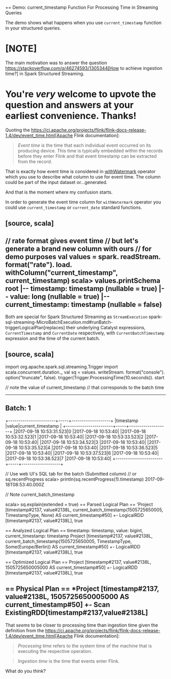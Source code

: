 == Demo: current_timestamp Function For Processing Time in Streaming Queries

The demo shows what happens when you use `current_timestamp` function in your structured queries.

[NOTE]
====
The main motivation was to answer the question https://stackoverflow.com/q/46274593/1305344[How to achieve ingestion time?] in Spark Structured Streaming.

You're _very_ welcome to upvote the question and answers at your earliest convenience. Thanks!
====

Quoting the https://ci.apache.org/projects/flink/flink-docs-release-1.4/dev/event_time.html[Apache Flink documentation]:

> *Event time* is the time that each individual event occurred on its producing device. This time is typically embedded within the records before they enter Flink and that event timestamp can be extracted from the record.

That is exactly how event time is considered in [withWatermark](../operators/withWatermark.md) operator which you use to describe what column to use for event time. The column could be part of the input dataset or...generated.

And that is the moment where my confusion starts.

In order to generate the event time column for `withWatermark` operator you could use `current_timestamp` or `current_date` standard functions.

[source, scala]
----
// rate format gives event time
// but let's generate a brand new column with ours
// for demo purposes
val values = spark.
  readStream.
  format("rate").
  load.
  withColumn("current_timestamp", current_timestamp)
scala> values.printSchema
root
 |-- timestamp: timestamp (nullable = true)
 |-- value: long (nullable = true)
 |-- current_timestamp: timestamp (nullable = false)
----

Both are special for Spark Structured Streaming as `StreamExecution` spark-sql-streaming-MicroBatchExecution.md#runBatch-triggerLogicalPlan[replaces] their underlying Catalyst expressions, `CurrentTimestamp` and `CurrentDate` respectively, with `CurrentBatchTimestamp` expression and the time of the current batch.

[source, scala]
----
import org.apache.spark.sql.streaming.Trigger
import scala.concurrent.duration._
val sq = values.
  writeStream.
  format("console").
  option("truncate", false).
  trigger(Trigger.ProcessingTime(10.seconds)).
  start

// note the value of current_timestamp
// that corresponds to the batch time

-------------------------------------------
Batch: 1
-------------------------------------------
+-----------------------+-----+-------------------+
|timestamp              |value|current_timestamp  |
+-----------------------+-----+-------------------+
|2017-09-18 10:53:31.523|0    |2017-09-18 10:53:40|
|2017-09-18 10:53:32.523|1    |2017-09-18 10:53:40|
|2017-09-18 10:53:33.523|2    |2017-09-18 10:53:40|
|2017-09-18 10:53:34.523|3    |2017-09-18 10:53:40|
|2017-09-18 10:53:35.523|4    |2017-09-18 10:53:40|
|2017-09-18 10:53:36.523|5    |2017-09-18 10:53:40|
|2017-09-18 10:53:37.523|6    |2017-09-18 10:53:40|
|2017-09-18 10:53:38.523|7    |2017-09-18 10:53:40|
+-----------------------+-----+-------------------+

// Use web UI's SQL tab for the batch (Submitted column)
// or sq.recentProgress
scala> println(sq.recentProgress(1).timestamp)
2017-09-18T08:53:40.000Z

// Note current_batch_timestamp

scala> sq.explain(extended = true)
== Parsed Logical Plan ==
'Project [timestamp#2137, value#2138L, current_batch_timestamp(1505725650005, TimestampType, None) AS current_timestamp#50]
+- LogicalRDD [timestamp#2137, value#2138L], true

== Analyzed Logical Plan ==
timestamp: timestamp, value: bigint, current_timestamp: timestamp
Project [timestamp#2137, value#2138L, current_batch_timestamp(1505725650005, TimestampType, Some(Europe/Berlin)) AS current_timestamp#50]
+- LogicalRDD [timestamp#2137, value#2138L], true

== Optimized Logical Plan ==
Project [timestamp#2137, value#2138L, 1505725650005000 AS current_timestamp#50]
+- LogicalRDD [timestamp#2137, value#2138L], true

== Physical Plan ==
*Project [timestamp#2137, value#2138L, 1505725650005000 AS current_timestamp#50]
+- Scan ExistingRDD[timestamp#2137,value#2138L]
----

That _seems_ to be closer to processing time than ingestion time given the definition from the https://ci.apache.org/projects/flink/flink-docs-release-1.4/dev/event_time.html[Apache Flink documentation]:

> *Processing time* refers to the system time of the machine that is executing the respective operation.

> *Ingestion time* is the time that events enter Flink.

What do you think?
